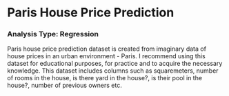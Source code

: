 
# Paris House Price Prediction

### Analysis Type: Regression


Paris house price prediction dataset is  created from imaginary data of house prices in an urban environment - Paris. I recommend using this dataset for educational purposes, for practice and to acquire the necessary knowledge. This dataset includes columns such as squaremeters, number of rooms in the house, is there yard in the house?, is their pool in the house?, number of previous owners etc. 

